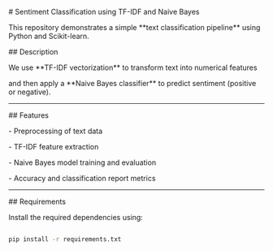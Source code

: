 \# Sentiment Classification using TF-IDF and Naive Bayes



This repository demonstrates a simple \*\*text classification pipeline\*\* using Python and Scikit-learn.



\##  Description

We use \*\*TF-IDF vectorization\*\* to transform text into numerical features 

and then apply a \*\*Naive Bayes classifier\*\* to predict sentiment (positive or negative).



---



\## Features

\- Preprocessing of text data

\- TF-IDF feature extraction

\- Naive Bayes model training and evaluation

\- Accuracy and classification report metrics



---



\##  Requirements

Install the required dependencies using:

```bash

pip install -r requirements.txt



